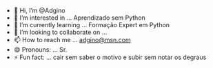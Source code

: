 - 👋 Hi, I’m @Adgino
- 👀 I’m interested in ... Aprendizado sem Python
- 🌱 I’m currently learning ... Formação Expert em Python
- 💞️ I’m looking to collaborate on ...
- 📫 How to reach me ... adgino@msn.com
- 😄 Pronouns: ... Sr.
- ⚡ Fun fact: ... cair sem saber o motivo e subir sem notar os degraus

<!---
Adgino/Adgino is a ✨ special ✨ repository because its `README.md` (this file) appears on your GitHub profile.
You can click the Preview link to take a look at your changes.
--->
